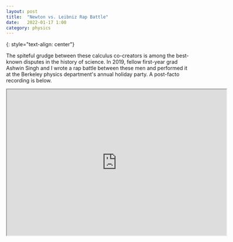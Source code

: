 ```yaml
---
layout: post
title:	"Newton vs. Leibniz Rap Battle"
date:	2022-01-17 1:00
category: physics
---
```

<!-- ![grid26] -->
{: style="text-align: center"}
<!--exc-->


The spiteful grudge between these calculus co-creators is among the best-known disputes in the history of science. In 2019, fellow first-year grad Ashwin Singh and I wrote a rap battle between these men and performed it at the Berkeley physics department's annual holiday party. A post-facto recording is below.

<p align="center">
<iframe width="600" height="400"
src="https://www.youtube.com/embed/COeKdP3EkXU">
</iframe>
</p>
